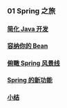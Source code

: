 ### 01 Spring 之旅
>
#### [简化 Java 开发](https://github.com/lu666666/notebooks/blob/master/java/spring/sping_in_action/01/01.md)
>
#### [容纳你的 Bean](https://github.com/lu666666/notebooks/blob/master/java/spring/sping_in_action/01/02.md)
>
#### [俯瞰 Spring 风景线](https://github.com/lu666666/notebooks/blob/master/java/spring/sping_in_action/01/03.md)
>
#### [Spring 的新功能](https://github.com/lu666666/notebooks/blob/master/java/spring/sping_in_action/01/04.md)
>
#### [小结](https://github.com/lu666666/notebooks/blob/master/java/spring/sping_in_action/01/05.md)